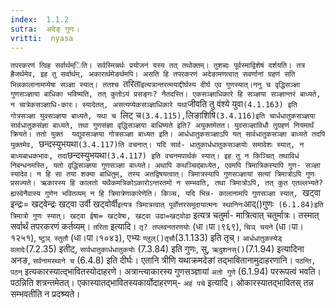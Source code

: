 ```yaml
---
index:  1.1.2
sutra:  अदेङ् गुणः।
vritti:  nyasa
---
```


`तपरकरणं त्विह सर्वार्थम्िति। सर्वस्मिन्नर्थः प्रयोजनं यस्य तत्
तथोक्तम्। तुशब्दः पूर्वस्माद्विशेषं दर्शयति। तत्र ह्रैजर्थमेव, इह तु सर्वार्थम्, अकारार्थमेङर्थमपि। असति हि तपरकरणं अदेङामणत्वात् सवर्णानां ग्रहणं सति भिन्नकालानामप्येषा सञ्ज्ञा स्यात्। ततश्च `तरिता` इत्यत्रान्तरत्मयाद्दीर्घस्य दीर्घ एव गुणस्यात्।ननु च वृद्धिसञ्ज्ञा गुणसञ्ज्ञाया बाधिका भविष्यति, तत् कुतोऽयं प्रसङ्गः? नैतदस्ति। एकसञ्ज्ञाधिकारे हि सञ्ज्ञया सञ्ज्ञान्तरं बाध्यते, न चात्रेकसञ्ज्ञाधि-कारः। स्यादेतत्, असत्यप्येकसञ्ज्ञाधिकारे यथा `जीवति तु वंश्ये युवा`(4.1.163) इति गोत्रसञ्ज्ञा युवसञ्ज्ञया बाध्यते, यथा च `लिट् च` (3.4.115), `लिङाशिषि`(3.4.116)इति चार्धधातुकसञ्ज्ञया सार्वधातुकसंज्ञा बाध्यते, तथा गुणसंज्ञा वृद्धिसञ्ज्ञया बाधिष्यते इति? अयुक्तमेतत। युवसञ्ज्ञाविधौ तुग्रहणं नियमार्थं क्रियते। ततो युक्तं 
यद्युवसञ्ज्ञया गोत्रसञ्ज्ञा बाध्यत इति। आर्धधातुकसञ्ज्ञाऽपि यत् सार्वधातुकसञ्ज्ञा बाध्यते तदपि युक्तमेव, `छन्दस्युभयथा` (3.4.117)ति वचनात्। यदि सार्व-
धातुकार्धधातुकसञ्ज्ञयोः समावेशः स्यात्, न बाध्यबाधकभावः, तदा `छन्दस्युभयथा`(3.4.117) इति वचनमपार्थकं स्यात्। इह तु न किञ्चित् तथाविधं निबन्धनमस्ति, यतो वृद्धिसञ्ज्ञया गुणसञ्ज्ञा बाध्यते। अथापि कथञ्चिद्बाध्येत, एवमपि त्रिमात्रिकस्यापि गुण-
सञ्ज्ञा स्यादेव। न हि सा तया शक्या बाधितुम्, तस्य अतद्विषयत्वात्। त्रिमात्रस्यापि गुणसञ्ज्ञायां सत्यां त्रिमात्रोऽपि गुणः प्रसज्यते। ऋकारस्य हि कालतो यथैकमत्रिकोऽकारोऽन्तरतमो न सम्भवति, तथा त्रिमात्रोऽपि, तत् कुत एतल्लभ्यते? ह्यस्वेनैवास्य गुणेन भवितव्यम् न हि त्रिमात्रेणाकारेणेति। किञ्च, यदि भिन्न-
कालानामपि गुणसञ्ज्ञा स्यात्, `खट्वा इन्द्रः= खट्वेन्द्रः खट्वा उर्वी खट्वोर्वी` इत्यत्र त्रिमात्रत्वात् पूर्वोत्तरसमुदायात्मनः स्थानिनः `आद्()गुणः` (6.1.84)इति 
त्रिमात्रो गुणः स्यात्। खट्वा ईषा= खट्वेषा, खट्वा उढा=खट्वोढा` इत्यत्र चतुर्मा-
मात्रित्वात् चतुर्मात्रः। तस्मात् सर्वार्थं तपरकरणं कर्तव्यम्। `तरिता` इत्यादि। `तृ? तप्लवनतरणयोः` (धा।पा।९६९), `चिञ् चयने` (धा।पा।१२५१), `ष्टुञ् स्तुतौ`
(धा।पा।१०४३), एभ्यः `ण्लुल्()तृचौ`(3.1.133) इति तृच्। `आर्धधातुकस्येड् वलादेः`(7.2.35) इतीट्, `सार्वधातुकार्धधातुकयोः` (7.3.84) इति गुणः, सु, `ऋदुशनस्()`(7.1.94) इत्यादिना अनङ, `सर्वनामस्थाने च` (6.4.8) इति दीर्घः। एतानि त्रीणि यथाक्रमदेङां तद्भावितानामुदाहरणानि। `पठन्ति, पठन्` इत्यकारस्यात्द्भावितस्योदाहरणे। अत्रान्त्याकारस्य गुणसञ्ज्ञायां `अतो गुणे` (6.1.94) पररूपत्वं भवति। पठन्निति शत्रन्तमेतत्। एकास्यातद्भावितस्यकार्योदाहरणम्- `अहं पचे` इत्यादि। ओकारस्यातद्भावितस् तन्न 
सम्भवतीति न प्रदश्र्यते।
